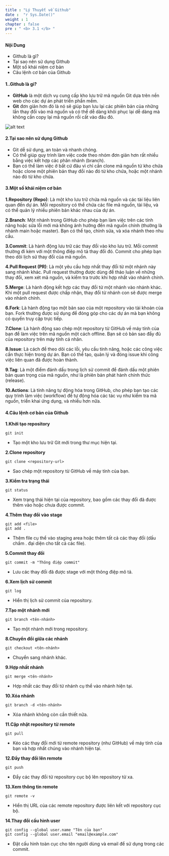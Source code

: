 ```yaml
---
title : "Lý Thuyết về Github"
date :  "r Sys.Date()" 
weight : 1 
chapter : false
pre : " <b> 3.1 </b> "
---
```


#### Nội Dung

- Github là gì?
- Tại sao nên sử dụng Github
- Một số khái niệm cơ bản
- Câu lệnh cơ bản của Github

#### **1..Github là gì?**

- **GitHub** là một dịch vụ cung cấp kho lưu trữ mã nguồn Git dựa trên nền web cho các dự án phát triển phần mềm.
- **Git** đơn giản hơn đó là nó sẽ giúp bạn lưu lại các phiên bản của những lần thay đổi vào mã nguồn và có thể dễ dàng khôi phục lại dễ dàng mà không cần copy lại mã nguồn rồi cất vào đâu đó.

![alt text](/github_Chi/images/3.1/image-001.png)

#### **2.Tại sao nên sử dụng Github**

- Git dễ sử dụng, an toàn và nhanh chóng.
- Có thể giúp quy trình làm việc code theo nhóm đơn giản hơn rất nhiều bằng việc kết hợp các phân nhánh (branch).
- Bạn có thể làm việc ở bất cứ đâu vì chỉ cần clone mã nguồn từ kho chứa hoặc clone một phiên bản thay đổi nào đó từ kho chứa, hoặc một nhánh nào đó từ kho chứa.

#### **3.Một số khái niệm cơ bản**

**1.Repository (Repo)**: Là một kho lưu trữ chứa mã nguồn và các tài liệu liên quan đến dự án. Mỗi repository có thể chứa các file mã nguồn, tài liệu, và có thể quản lý nhiều phiên bản khác nhau của dự án.

**2.Branch**: Một nhánh trong GitHub cho phép bạn làm việc trên các tính năng hoặc sửa lỗi mới mà không ảnh hưởng đến mã nguồn chính (thường là nhánh main hoặc master). Bạn có thể tạo, chỉnh sửa, và xóa nhánh theo nhu cầu.

**3.Commit**: Là hành động lưu trữ các thay đổi vào kho lưu trữ. Mỗi commit thường đi kèm với một thông điệp mô tả thay đổi đó. Commit cho phép bạn theo dõi lịch sử thay đổi của mã nguồn.

**4.Pull Request (PR)**: Là một yêu cầu hợp nhất thay đổi từ một nhánh này sang nhánh khác. Pull request thường được dùng để thảo luận về những thay đổi, xem xét mã nguồn, và kiểm tra trước khi hợp nhất vào nhánh chính.

**5.Merge**: Là hành động kết hợp các thay đổi từ một nhánh vào nhánh khác. Khi một pull request được chấp nhận, thay đổi từ nhánh con sẽ được merge vào nhánh chính.

**6.Fork**: Là hành động tạo một bản sao của một repository vào tài khoản của bạn. Fork thường được sử dụng để đóng góp cho các dự án mà bạn không có quyền truy cập trực tiếp.

**7.Clone**: Là hành động sao chép một repository từ GitHub về máy tính của bạn để làm việc trên mã nguồn một cách offline. Bạn sẽ có bản sao đầy đủ của repository trên máy tính cá nhân.

**8.Issue**: Là cách để theo dõi các lỗi, yêu cầu tính năng, hoặc các công việc cần thực hiện trong dự án. Bạn có thể tạo, quản lý và đóng issue khi công việc liên quan đã được hoàn thành.

**9.Tag**: Là một điểm đánh dấu trong lịch sử commit để đánh dấu một phiên bản quan trọng của mã nguồn, như là phiên bản phát hành chính thức (release).

**10.Actions**: Là tính năng tự động hóa trong GitHub, cho phép bạn tạo các quy trình làm việc (workflow) để tự động hóa các tác vụ như kiểm tra mã nguồn, triển khai ứng dụng, và nhiều hơn nữa.

#### **4.Câu lệnh cơ bản của Github**

**1.Khởi tạo repository**

```
git init
```
- Tạo một kho lưu trữ Git mới trong thư mục hiện tại.

**2.Clone repository**

```
git clone <repository-url>

```
- Sao chép một repository từ GitHub về máy tính của bạn.

**3.Kiểm tra trạng thái**

```
git status
```
- Xem trạng thái hiện tại của repository, bao gồm các thay đổi đã được thêm vào hoặc chưa được commit.

**4.Thêm thay đổi vào stage**

```
git add <file>
git add .
```
- Thêm file cụ thể vào staging area hoặc thêm tất cả các thay đổi (dấu chấm . đại diện cho tất cả các file).

**5.Commit thay đổi**

```
git commit -m "Thông điệp commit"
```
- Lưu các thay đổi đã được stage với một thông điệp mô tả.

**6.Xem lịch sử commit**

```
git log
```
- Hiển thị lịch sử commit của repository.

**7.Tạo một nhánh mới**

```
git branch <tên-nhánh>
```
- Tạo một nhánh mới trong repository.

**8.Chuyển đổi giữa các nhánh**

```
git checkout <tên-nhánh>
```
- Chuyển sang nhánh khác.

**9.Hợp nhất nhánh**

```
git merge <tên-nhánh>
```
- Hợp nhất các thay đổi từ nhánh cụ thể vào nhánh hiện tại.

**10.Xóa nhánh**

```
git branch -d <tên-nhánh>
```
- Xóa nhánh không còn cần thiết nữa.

**11.Cập nhật repository từ remote**

```
git pull
```
- Kéo các thay đổi mới từ remote repository (như GitHub) về máy tính của bạn và hợp nhất chúng vào nhánh hiện tại.

**12.Đẩy thay đổi lên remote**

```
git push
```
- Đẩy các thay đổi từ repository cục bộ lên repository từ xa.

**13.Xem thông tin remote**

```
git remote -v
```
- Hiển thị URL của các remote repository được liên kết với repository cục bộ.

**14.Thay đổi cấu hình user**

```
git config --global user.name "Tên của bạn"
git config --global user.email "email@example.com"
```
- Đặt cấu hình toàn cục cho tên người dùng và email để sử dụng trong các commit.

